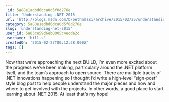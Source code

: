 ```yaml
---
_id: 5a88e1adbd6dca0d5f0d276e
title: 'Understanding .NET 2015'
url: 'http://blogs.msdn.com/b/bethmassi/archive/2015/02/25/understanding-net-2015.aspx'
category: 5a88e1adbd6dca0d5f0d276e
slug: 'understanding-net-2015'
user_id: 5a83ce59d6eb0005c4ecda2c
username: 'bill-s'
createdOn: '2015-02-27T00:12:28.000Z'
tags: []
---
```


Now that we’re approaching the next BUILD, I’m even more excited about the progress we’ve been making, particularly around the .NET platform itself, and the team’s approach to open source. There are multiple tracks of .NET innovations happening so I thought I’d write a high-level “sign-post” style blog post to help people understand the major pieces and how and where to get involved with the projects. In other words, a good place to start learning about .NET 2015. At least that’s my hope!
